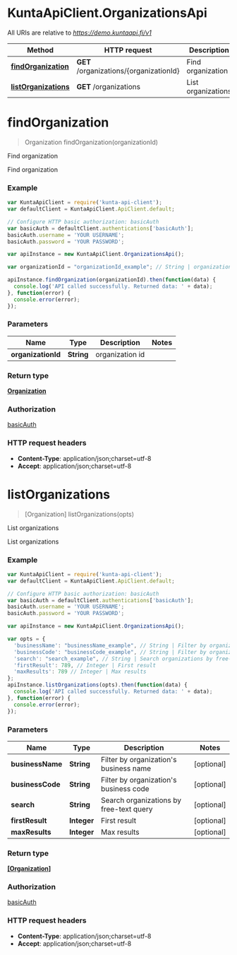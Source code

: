 # KuntaApiClient.OrganizationsApi

All URIs are relative to *https://demo.kuntaapi.fi/v1*

Method | HTTP request | Description
------------- | ------------- | -------------
[**findOrganization**](OrganizationsApi.md#findOrganization) | **GET** /organizations/{organizationId} | Find organization
[**listOrganizations**](OrganizationsApi.md#listOrganizations) | **GET** /organizations | List organizations


<a name="findOrganization"></a>
# **findOrganization**
> Organization findOrganization(organizationId)

Find organization

Find organization

### Example
```javascript
var KuntaApiClient = require('kunta-api-client');
var defaultClient = KuntaApiClient.ApiClient.default;

// Configure HTTP basic authorization: basicAuth
var basicAuth = defaultClient.authentications['basicAuth'];
basicAuth.username = 'YOUR USERNAME';
basicAuth.password = 'YOUR PASSWORD';

var apiInstance = new KuntaApiClient.OrganizationsApi();

var organizationId = "organizationId_example"; // String | organization id

apiInstance.findOrganization(organizationId).then(function(data) {
  console.log('API called successfully. Returned data: ' + data);
}, function(error) {
  console.error(error);
});

```

### Parameters

Name | Type | Description  | Notes
------------- | ------------- | ------------- | -------------
 **organizationId** | **String**| organization id | 

### Return type

[**Organization**](Organization.md)

### Authorization

[basicAuth](../README.md#basicAuth)

### HTTP request headers

 - **Content-Type**: application/json;charset=utf-8
 - **Accept**: application/json;charset=utf-8

<a name="listOrganizations"></a>
# **listOrganizations**
> [Organization] listOrganizations(opts)

List organizations

List organizations

### Example
```javascript
var KuntaApiClient = require('kunta-api-client');
var defaultClient = KuntaApiClient.ApiClient.default;

// Configure HTTP basic authorization: basicAuth
var basicAuth = defaultClient.authentications['basicAuth'];
basicAuth.username = 'YOUR USERNAME';
basicAuth.password = 'YOUR PASSWORD';

var apiInstance = new KuntaApiClient.OrganizationsApi();

var opts = { 
  'businessName': "businessName_example", // String | Filter by organization's business name
  'businessCode': "businessCode_example", // String | Filter by organization's business code
  'search': "search_example", // String | Search organizations by free-text query
  'firstResult': 789, // Integer | First result
  'maxResults': 789 // Integer | Max results
};
apiInstance.listOrganizations(opts).then(function(data) {
  console.log('API called successfully. Returned data: ' + data);
}, function(error) {
  console.error(error);
});

```

### Parameters

Name | Type | Description  | Notes
------------- | ------------- | ------------- | -------------
 **businessName** | **String**| Filter by organization&#39;s business name | [optional] 
 **businessCode** | **String**| Filter by organization&#39;s business code | [optional] 
 **search** | **String**| Search organizations by free-text query | [optional] 
 **firstResult** | **Integer**| First result | [optional] 
 **maxResults** | **Integer**| Max results | [optional] 

### Return type

[**[Organization]**](Organization.md)

### Authorization

[basicAuth](../README.md#basicAuth)

### HTTP request headers

 - **Content-Type**: application/json;charset=utf-8
 - **Accept**: application/json;charset=utf-8

